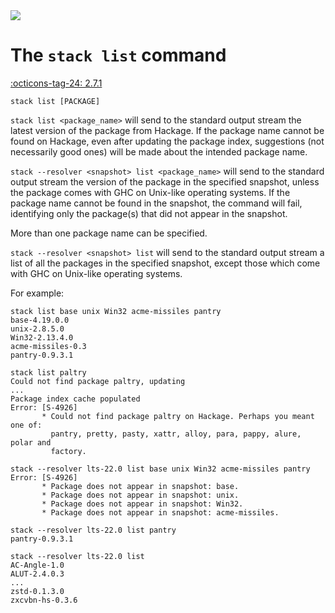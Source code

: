 <div class="hidden-warning"><a href="https://docs.haskellstack.org/"><img src="https://cdn.jsdelivr.net/gh/commercialhaskell/stack/doc/img/hidden-warning.svg"></a></div>

# The `stack list` command

[:octicons-tag-24: 2.7.1](https://github.com/commercialhaskell/stack/releases/tag/v2.7.1)

~~~text
stack list [PACKAGE]
~~~

`stack list <package_name>` will send to the standard output stream the latest
version of the package from Hackage. If the package name cannot be found on
Hackage, even after updating the package index, suggestions (not  necessarily
good ones) will be made about the intended package name.

`stack --resolver <snapshot> list <package_name>` will send to the standard
output stream the version of the package in the specified snapshot, unless the
package comes with GHC on Unix-like operating systems. If the package name
cannot be found in the snapshot, the command will fail, identifying only the
package(s) that did not appear in the snapshot.

More than one package name can be specified.

`stack --resolver <snapshot> list` will send to the standard output stream a
list of all the packages in the specified snapshot, except those which come with
GHC on Unix-like operating systems.

For example:

~~~text
stack list base unix Win32 acme-missiles pantry
base-4.19.0.0
unix-2.8.5.0
Win32-2.13.4.0
acme-missiles-0.3
pantry-0.9.3.1

stack list paltry
Could not find package paltry, updating
...
Package index cache populated
Error: [S-4926]
       * Could not find package paltry on Hackage. Perhaps you meant one of:
         pantry, pretty, pasty, xattr, alloy, para, pappy, alure, polar and
         factory.

stack --resolver lts-22.0 list base unix Win32 acme-missiles pantry
Error: [S-4926]
       * Package does not appear in snapshot: base.
       * Package does not appear in snapshot: unix.
       * Package does not appear in snapshot: Win32.
       * Package does not appear in snapshot: acme-missiles.

stack --resolver lts-22.0 list pantry
pantry-0.9.3.1

stack --resolver lts-22.0 list
AC-Angle-1.0
ALUT-2.4.0.3
...
zstd-0.1.3.0
zxcvbn-hs-0.3.6
~~~
